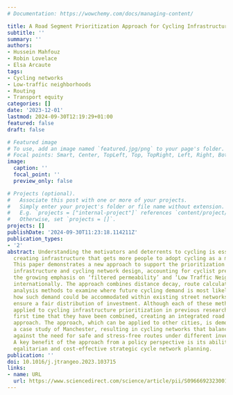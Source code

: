 ```yaml
---
# Documentation: https://wowchemy.com/docs/managing-content/

title: A Road Segment Prioritization Approach for Cycling Infrastructure
subtitle: ''
summary: ''
authors:
- Hussein Mahfouz
- Robin Lovelace
- Elsa Arcaute
tags:
- Cycling networks
- Low-traffic neighborhoods
- Routing
- Transport equity
categories: []
date: '2023-12-01'
lastmod: 2024-09-30T12:19:29+01:00
featured: false
draft: false

# Featured image
# To use, add an image named `featured.jpg/png` to your page's folder.
# Focal points: Smart, Center, TopLeft, Top, TopRight, Left, Right, BottomLeft, Bottom, BottomRight.
image:
  caption: ''
  focal_point: ''
  preview_only: false

# Projects (optional).
#   Associate this post with one or more of your projects.
#   Simply enter your project's folder or file name without extension.
#   E.g. `projects = ["internal-project"]` references `content/project/deep-learning/index.md`.
#   Otherwise, set `projects = []`.
projects: []
publishDate: '2024-09-30T11:23:18.114211Z'
publication_types:
- '2'
abstract: Understanding the motivators and deterrents to cycling is essential for
  creating infrastructure that gets more people to adopt cycling as a mode of transport.
  This paper demonstrates a new approach to support the prioritization of cycling
  infrastructure and cycling network design, accounting for cyclist preferences and
  the growing emphasis on ‘filtered permeability’ and ‘Low Traffic Neighborhood’ interventions
  internationally. The approach combines distance decay, route calculation, and network
  analysis methods to examine where future cycling demand is most likely to arise,
  how such demand could be accommodated within existing street networks, and how to
  ensure a fair distribution of investment. Although each of these methods has been
  applied to cycling infrastructure prioritization in previous research, this is the
  first time that they have been combined, creating an integrated road segment prioritization
  approach. The approach, which can be applied to other cities, is demonstrated in
  a case study of Manchester, resulting in cycling networks that balance directness
  against the need for safe and stress-free routes under different investment scenarios.
  A key benefit of the approach from a policy perspective is its ability to support
  egalitarian and cost-effective strategic cycle network planning.
publication: ''
doi: 10.1016/j.jtrangeo.2023.103715
links:
- name: URL
  url: https://www.sciencedirect.com/science/article/pii/S0966692323001874
---
```

